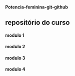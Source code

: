 #### Potencia-feminina-git-github

## repositório do curso 

#### modulo 1
#### modulo 2
#### modulo 3
#### modulo 4